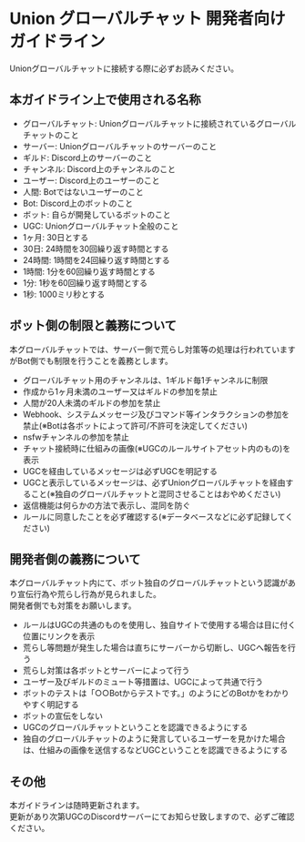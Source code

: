 # Union グローバルチャット 開発者向けガイドライン

Unionグローバルチャットに接続する際に必ずお読みください。

## 本ガイドライン上で使用される名称

- グローバルチャット: Unionグローバルチャットに接続されているグローバルチャットのこと
- サーバー: Unionグローバルチャットのサーバーのこと
- ギルド: Discord上のサーバーのこと
- チャンネル: Discord上のチャンネルのこと
- ユーザー: Discord上のユーザーのこと
- 人間: Botではないユーザーのこと
- Bot: Discord上のボットのこと
- ボット: 自らが開発しているボットのこと
- UGC: Unionグローバルチャット全般のこと
- 1ヶ月: 30日とする
- 30日: 24時間を30回繰り返す時間とする
- 24時間: 1時間を24回繰り返す時間とする
- 1時間: 1分を60回繰り返す時間とする
- 1分: 1秒を60回繰り返す時間とする
- 1秒: 1000ミリ秒とする

## ボット側の制限と義務について

本グローバルチャットでは、サーバー側で荒らし対策等の処理は行われていますがBot側でも制限を行うことを義務とします。

- グローバルチャット用のチャンネルは、1ギルド毎1チャンネルに制限
- 作成から1ヶ月未満のユーザー又はギルドの参加を禁止
- 人間が20人未満のギルドの参加を禁止
- Webhook、システムメッセージ及びコマンド等インタラクションの参加を禁止(※Botは各ボットによって許可/不許可を決定してください)
- nsfwチャンネルの参加を禁止
- チャット接続時に仕組みの画像(※UGCのルールサイトアセット内のもの)を表示
- UGCを経由しているメッセージは必ずUGCを明記する
- UGCと表示しているメッセージは、必ずUnionグローバルチャットを経由すること(※独自のグローバルチャットと混同させることはおやめください)
- 返信機能は何らかの方法で表示し、混同を防ぐ
- ルールに同意したことを必ず確認する(※データベースなどに必ず記録してください)

## 開発者側の義務について

本グローバルチャット内にて、ボット独自のグローバルチャットという認識があり宣伝行為や荒らし行為が見られました。  
開発者側でも対策をお願いします。

- ルールはUGCの共通のものを使用し、独自サイトで使用する場合は目に付く位置にリンクを表示
- 荒らし等問題が発生した場合は直ちにサーバーから切断し、UGCへ報告を行う
- 荒らし対策は各ボットとサーバーによって行う
- ユーザー及びギルドのミュート等措置は、UGCによって共通で行う
- ボットのテストは「○○Botからテストです。」のようにどのBotかをわかりやすく明記する
- ボットの宣伝をしない
- UGCのグローバルチャットということを認識できるようにする
- 独自のグローバルチャットのように発言しているユーザーを見かけた場合は、仕組みの画像を送信するなどUGCということを認識できるようにする

## その他

本ガイドラインは随時更新されます。  
更新があり次第UGCのDiscordサーバーにてお知らせ致しますので、必ずご確認ください。
